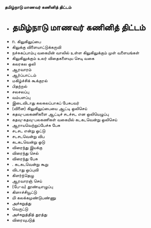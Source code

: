 **தமிழ்நாடு மாணவர் கணினித் திட்டம்**
- # தமிழ்நாடு மாணவர் கணினித் திட்டம்
- n. கிலுகிலுப்பை
- கிலுக்கு விளையாட்டுக்கருவி
- நச்சுகப்பாம்பு வகையின் வாலில் உள்ள கிலுகிலுக்கும் முள் வளையங்கள்
- கிலுகிலுக்கும் உலர் விதைகளையுய செடி வகை
- கலரகல ஒலி
- ஆரவாரம்
- ஆர்ப்பாட்டம்
- மகிழ்ச்சிக் கூக்குரல்
- பிதற்றல்
- சலசலப்பு
- வம்பளப்பு
- இடைவிடாது கலகலப்பாகப் பேசுபவர்
- (வினை) கிலுகிலுப்பையை ஆட்டி ஒலிசெய்
- கதவு-பலகணிகளை ஆட்டிச் சடச்சட என ஒலியெழுப்பு
- கதவு-கதவு-பலகணிகள் வகையில் கடகடவென்று ஒலிசெய்
- ஆராயவெற்றுப்பேச்சு பேசு
- சடசட என்று ஓட்டு
- சடசடவென்று விப
- கடகடவென்று ஓடு
- விரைந்து இயக்கு
- விரைந்து செல்
- விரைந்து பேசு
- . கடகடவென்று கூறு
- விடாது ஒப்புவி
- கிளர்ந்தெழு
- ஆரவாரஞ் செய்
- (பே-வ) தூண்டிஎழுப்பு
- கிளாச்சியூட்டு
- மி கலக்கமுண்டுபண்ணு
- அச்சுறுத்து
- வெருட்டு
- அச்சுறுத்தித் துரத்து
- விரைவுபடுத்

